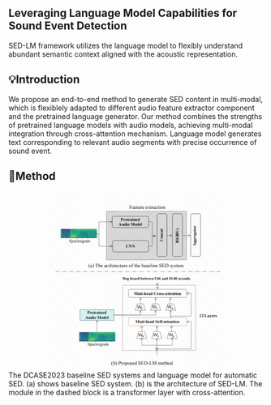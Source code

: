 ## Leveraging Language Model Capabilities for Sound Event Detection
SED-LM framework utilizes the language model to flexibly understand abundant semantic context aligned with the acoustic representation.
## 💡Introduction
We propose an end-to-end method to generate SED content in multi-modal, which is flexiblely adapted to different audio feature extractor component and the pretrained language generator.
Our method combines the strengths of pretrained language models with audio models, achieving multi-modal integration through cross-attention mechanism. Language model generates text corresponding to relevant audio segments with precise occurrence of sound event.

## 🚀Method
<div align=center>
<img src="img/method.png" width="350" >
</div>
The DCASE2023 baseline SED systems and language model for automatic SED. (a) shows baseline SED system. (b) is the architecture of SED-LM. The module in the dashed block is a transformer layer with cross-attention.
